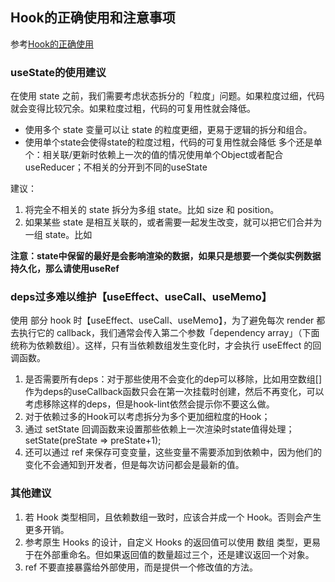 ## Hook的正确使用和注意事项

参考[Hook的正确使用](https://zhuanlan.zhihu.com/p/85969406)

### useState的使用建议
在使用 state 之前，我们需要考虑状态拆分的「粒度」问题。如果粒度过细，代码就会变得比较冗余。如果粒度过粗，代码的可复用性就会降低。
- 使用多个 state 变量可以让 state 的粒度更细，更易于逻辑的拆分和组合。
- 使用单个state会使得state的粒度过粗，代码的可复用性就会降低
多个还是单个：相关联/更新时依赖上一次的值的情况使用单个Object或者配合useReducer；不相关的分开到不同的useState

建议：
1. 将完全不相关的 state 拆分为多组 state。比如 size 和 position。
2. 如果某些 state 是相互关联的，或者需要一起发生改变，就可以把它们合并为一组 state。比如

**注意：state中保留的最好是会影响渲染的数据，如果只是想要一个类似实例数据持久化，那么请使用useRef**

### deps过多难以维护【useEffect、useCall、useMemo】
使用 部分 hook 时【useEffect、useCall、useMemo】，为了避免每次 render 都去执行它的 callback，我们通常会传入第二个参数「dependency array」（下面统称为依赖数组）。这样，只有当依赖数组发生变化时，才会执行 useEffect 的回调函数。

1. 是否需要所有deps：对于那些使用不会变化的dep可以移除，比如用空数组[]作为deps的useCallback函数只会在第一次挂载时创建，然后不再变化，可以考虑移除这样的deps，但是hook-lint依然会提示你不要这么做。
2. 对于依赖过多的Hook可以考虑拆分为多个更加细粒度的Hook；
3. 通过 setState 回调函数来设置那些依赖上一次渲染时state值得处理；setState(preState => preState+1);
4. 还可以通过 ref 来保存可变变量，这些变量不需要添加到依赖中，因为他们的变化不会通知到开发者，但是每次访问都会是最新的值。


### 其他建议
1. 若 Hook 类型相同，且依赖数组一致时，应该合并成一个 Hook。否则会产生更多开销。
2. 参考原生 Hooks 的设计，自定义 Hooks 的返回值可以使用 数组 类型，更易于在外部重命名。但如果返回值的数量超过三个，还是建议返回一个对象。
3. ref 不要直接暴露给外部使用，而是提供一个修改值的方法。



